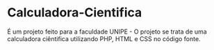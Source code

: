 # Calculadora-Cientifica
É um projeto feito para a faculdade UNIPE - O projeto se trata de uma calculadora ciêntifica utilizando PHP, HTML e CSS no código fonte.
